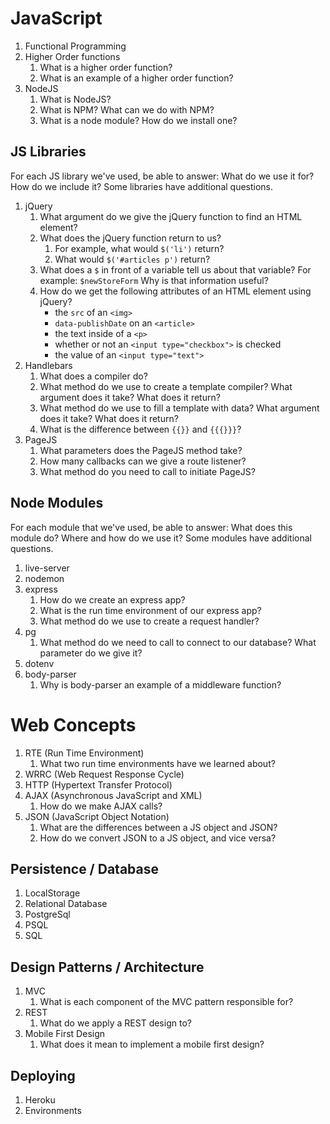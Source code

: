 # JavaScript

1. Functional Programming
1. Higher Order functions
    1. What is a higher order function?
    1. What is an example of a higher order function?
1. NodeJS
    1. What is NodeJS?
    1. What is NPM? What can we do with NPM?
    1. What is a node module? How do we install one?    

## JS Libraries
For each JS library we've used, be able to answer: What do we use it for? How do we include it?
Some libraries have additional questions.

1. jQuery
    1. What argument do we give the jQuery function to find an HTML element?
    1. What does the jQuery function return to us? 
        1. For example, what would `$('li')` return?
        1. What would `$('#articles p')` return?
    1. What does a `$` in front of a variable tell us about that variable? For example: `$newStoreForm` Why is that information useful?
    1. How do we get the following attributes of an HTML element using jQuery?
        - the `src` of an `<img>`
        - `data-publishDate` on an `<article>`
        - the text inside of a `<p>`
        - whether or not an `<input type="checkbox">` is checked
        - the value of an `<input type="text">`
2. Handlebars
    1. What does a compiler do?
    1. What method do we use to create a template compiler? What argument does it take? What does it return?
    1. What method do we use to fill a template with data? What argument does it take? What does it return?
    1. What is the difference between `{{}}` and `{{{}}}`?
3. PageJS
    1. What parameters does the PageJS method take?
    1. How many callbacks can we give a route listener?
    1. What method do you need to call to initiate PageJS?

## Node Modules
For each module that we've used, be able to answer: What does this module do? Where and how do we use it? 
Some modules have additional questions. 

1. live-server
1. nodemon
1. express
    1. How do we create an express app?
    1. What is the run time environment of our express app?
    1. What method do we use to create a request handler?
1. pg
    1. What method do we need to call to connect to our database? What parameter do we give it?
1. dotenv
1. body-parser
    1. Why is body-parser an example of a middleware function?

# Web Concepts

1. RTE (Run Time Environment)
    1. What two run time environments have we learned about?
1. WRRC (Web Request Response Cycle)
1. HTTP (Hypertext Transfer Protocol)
2. AJAX (Asynchronous JavaScript and XML)
    1. How do we make AJAX calls?
5. JSON (JavaScript Object Notation)
    1. What are the differences between a JS object and JSON?
    1. How do we convert JSON to a JS object, and vice versa? 

## Persistence / Database

1. LocalStorage
1. Relational Database
1. PostgreSql
1. PSQL
1. SQL

## Design Patterns / Architecture

1. MVC
    1. What is each component of the MVC pattern responsible for?
2. REST
    1. What do we apply a REST design to?
4. Mobile First Design
    1. What does it mean to implement a mobile first design?

## Deploying
1. Heroku
1. Environments